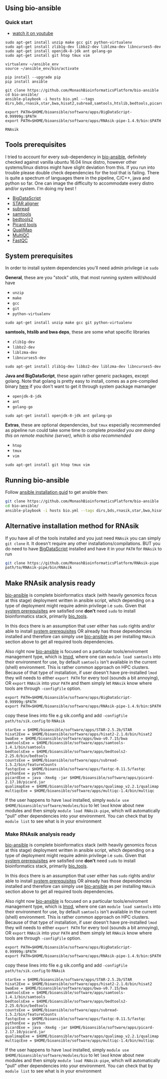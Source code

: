 ## Using bio-ansible

### Quick start

- [watch it on youtube](https://www.youtube.com/watch?v=oHRa9iniy3o)

```
sudo apt-get install unzip make gcc git python-virtualenv
sudo apt-get install zlib1g-dev libbz2-dev liblzma-dev libncurses5-dev
sudo apt-get install openjdk-8-jdk ant golang-go
sudo apt-get install git htop tmux vim

virtualenv ~/ansible_env
source ~/ansible_env/bin/activate

pip install --upgrade pip
pip install ansible

git clone https://github.com/MonashBioinformaticsPlatform/bio-ansible
cd bio-ansible/
ansible-playbook -i hosts bio.yml --tags dirs,bds,rnasik,star,bwa,hisat2,subread,samtools,htslib,bedtools,picard,qualimap,fastqc,multiqc

export PATH=$HOME/bioansible/software/apps/BigDataScript-0.99999g:$PATH
export PATH=$HOME/bioansible/software/apps/RNAsik-pipe-1.4.9/bin:$PATH

RNAsik
```

## Tools prerequisites

I tried to account for every sub-dependency in [bio-ansible](https://github.com/MonashBioinformaticsPlatform/bio-ansible), definitely checked against vanilla ubuntu 16.04 linux distro, however other systems/linux distros might have slight deviation from this. If you run into trouble please double check dependencies for the tool that is failing.
There is quite a spectrum of languages there in the pipeline, C/C++, java and python so far. One can image the difficulty to accommodate every distro and/or system. I'm doing my best !

- [BigDataScript](http://pcingola.github.io/BigDataScript/download.html)
- [STAR aligner](https://github.com/alexdobin/STAR/releases)
- [subread](http://subread.sourceforge.net/)
- [samtools](http://www.htslib.org/download/)
- [bedtools2](http://bedtools.readthedocs.io/en/latest/index.html)
- [Picard tools](http://broadinstitute.github.io/picard/)
- [QualiMap](http://qualimap.bioinfo.cipf.es/)
- [MultiQC](http://multiqc.info/) 
- [FastQC](http://www.bioinformatics.babraham.ac.uk/projects/fastqc/)

## System prerequisites

In order to install system dependencies you'll need admin privilege i.e `sudo`

**General**, these are you "stock" utils, that most running system will/should have

- `unzip`
- `make`
- `gcc`
- `git`
- `python-virtualenv`

```
sudo apt-get install unzip make gcc git python-virtualenv
```

**samtools, htslib and bwa deps**, these are some what specific libraries

- `zlib1g-dev` 
- `libbz2-dev` 
- `liblzma-dev`
- `libncurses5-dev`

```
sudo apt-get install zlib1g-dev libbz2-dev liblzma-dev libncurses5-dev
```

**Java and BigDataScript**, these again rather generic packages, except golang. 
Note that golang is pretty easy to install, comes as a pre-compiled binary [here](https://golang.org/dl/) if you don't want to get it through system package mamanger

- `openjdk-8-jdk` 
- `ant`
- `golang-go`

```
sudo apt-get install openjdk-8-jdk ant golang-go
```

**Extras**, these are optional dependencies, but `tmux` especially recommended as pipeline run could take some time to complete
_provided you are doing this on remote machine (server), which is also recommended_

- `htop`
- `tmux`
- `vim`

```
sudo apt-get install git htop tmux vim
```

## Running bio-ansible

Follow [ansible installation guid](http://docs.ansible.com/ansible/intro_installation.html) to get ansible then:

```BASH
git clone https://github.com/MonashBioinformaticsPlatform/bio-ansible
cd bio-ansible/
ansible-playbook -i hosts bio.yml --tags dirs,bds,rnasik,star,bwa,hisat2,subread,samtools,htslib,bedtools,picard,qualimap,fastqc,multiqc
```

## Alternative installation method for RNAsik

If you have all of the tools installed and you just need `RNAsik` you can simply `git clone` it. It doesn't require any
other installations/compilations. BUT you do need to have [BigDataScript](https://github.com/pcingola/BigDataScript) installed
and have it in your `PATH` for `RNAsik` to run

```BASH
git clone https://github.com/MonashBioinformaticsPlatform/RNAsik-pipe
path/to/RNAsik-pipe/bin/RNAsik
```

## Make RNAsik analysis ready

[bio-ansible](https://github.com/MonashBioinformaticsPlatform/bio-ansible) is complete bioinformatics stack (with heavily genomics focus at this stage) deployment written in ansible script, which depending on a type of deployment might require admin privilege i.e `sudo`.
Given that [system prerequisites](#system-prerequisites) are satisfied one **don't** need `sudo` to install bioinformatics stack, primarily [bio_tools](https://github.com/MonashBioinformaticsPlatform/bio-ansible/blob/master/roles/bio_tools/tasks/main.yml).

In this docs there is an assumption that user either has `sudo` rights and/or able to install [system prerequisites](#system-prerequisites) OR already has those dependencies installed and therefore can simply use [bio-ansible](https://github.com/MonashBioinformaticsPlatform/bio-ansible) as per installing `RNAsik` section above to get all required tools dependencies.

Also right now [bio-ansible](https://github.com/MonashBioinformaticsPlatform/bio-ansible) is focused on a particular tools/enviroment management type, which is [lmod](https://lmod.readthedocs.io/en/latest/), where one can `module load samtools` into their environment for use, by default `samtools` isn't available in the current (shell) environment. This is rather common approach on HPC clusters. Because of that type of installation, if user doesn't have pre-installed `lmod` they will needs to either `export PATH` for every tool (sounds a bit annoying), OR `export` `RNAsik` into your `PATH` and them simply let `RNAsik` know where tools are through `-configFile` option.

```
export PATH=$HOME/bioansible/software/apps/BigDataScript-0.99999g:$PATH
export PATH=$HOME/bioansible/software/apps/RNAsik-pipe-1.4.9/bin:$PATH
```

copy these lines into file e.g sik.config and add `-configFile path/to/sik.config` to `RNAsik`

```
starExe = $HOME/bioansible/software/apps/STAR-2.5.2b/STAR
hisat2Exe = $HOME/bioansible/software/apps/hisat2-2.1.0/bin/hisat2
bwaExe = $HOME/bioansible/software/apps/bwa-v0.7.15/bwa
samtoolsExe = $HOME/bioansible/software/apps/samtools-1.4.1/bin/samtools
bedtoolsExe = $HOME/bioansible/software/apps/bedtools2-2.25.0/bin/bedtools
countsExe = $HOME/bioansible/software/apps/subread-1.5.2/bin/featureCounts
fastqcExe = $HOME/bioansible/software/apps/fastqc-0.11.5/fastqc
pythonExe = python
picardExe = java -Xmx6g -jar $HOME/bioansible/software/apps/picard-2.17.10/picard.jar
qualimapExe = $HOME/bioansible/software/apps/qualimap_v2.2.1/qualimap
multiqcExe = $HOME/bioansible/software/apps/multiqc-1.4/bin/multiqc
```

If the user happens to have `lmod` installed, simply `module use $HOME/bioansible/software/modules/bio` to let `lmod` know about new modules and then simply `module load RNAsik-pipe`, which will automatically "pull" other dependencies into your environment. You can check that by `module list` to see what is in your environment
### Make RNAsik analysis ready

[bio-ansible](https://github.com/MonashBioinformaticsPlatform/bio-ansible) is complete bioinformatics stack (with heavily genomics focus at this stage) deployment written in ansible script, which depending on a type of deployment might require admin privilege i.e `sudo`.
Given that [system prerequisites](#system-prerequisites) are satisfied one **don't** need `sudo` to install bioinformatics stack, primarily [bio_tools](https://github.com/MonashBioinformaticsPlatform/bio-ansible/blob/master/roles/bio_tools/tasks/main.yml).

In this docs there is an assumption that user either has `sudo` rights and/or able to install [system prerequisites](#system-prerequisites) OR already has those dependencies installed and therefore can simply use [bio-ansible](https://github.com/MonashBioinformaticsPlatform/bio-ansible) as per installing `RNAsik` section above to get all required tools dependencies.

Also right now [bio-ansible](https://github.com/MonashBioinformaticsPlatform/bio-ansible) is focused on a particular tools/enviroment management type, which is [lmod](https://lmod.readthedocs.io/en/latest/), where one can `module load samtools` into their environment for use, by default `samtools` isn't available in the current (shell) environment. This is rather common approach on HPC clusters. Because of that type of installation, if user doesn't have pre-installed `lmod` they will needs to either `export PATH` for every tool (sounds a bit annoying), OR `export` `RNAsik` into your `PATH` and them simply let `RNAsik` know where tools are through `-configFile` option.

```
export PATH=$HOME/bioansible/software/apps/BigDataScript-0.99999g:$PATH
export PATH=$HOME/bioansible/software/apps/RNAsik-pipe-1.4.9/bin:$PATH
```

copy these lines into file e.g sik.config and add `-configFile path/to/sik.config` to `RNAsik`

```
starExe = $HOME/bioansible/software/apps/STAR-2.5.2b/STAR
hisat2Exe = $HOME/bioansible/software/apps/hisat2-2.1.0/bin/hisat2
bwaExe = $HOME/bioansible/software/apps/bwa-v0.7.15/bwa
samtoolsExe = $HOME/bioansible/software/apps/samtools-1.4.1/bin/samtools
bedtoolsExe = $HOME/bioansible/software/apps/bedtools2-2.25.0/bin/bedtools
countsExe = $HOME/bioansible/software/apps/subread-1.5.2/bin/featureCounts
fastqcExe = $HOME/bioansible/software/apps/fastqc-0.11.5/fastqc
pythonExe = python
picardExe = java -Xmx6g -jar $HOME/bioansible/software/apps/picard-2.17.10/picard.jar
qualimapExe = $HOME/bioansible/software/apps/qualimap_v2.2.1/qualimap
multiqcExe = $HOME/bioansible/software/apps/multiqc-1.4/bin/multiqc
```

If the user happens to have `lmod` installed, simply `module use $HOME/bioansible/software/modules/bio` to let `lmod` know about new modules and then simply `module load RNAsik-pipe`, which will automatically "pull" other dependencies into your environment. You can check that by `module list` to see what is in your environment
